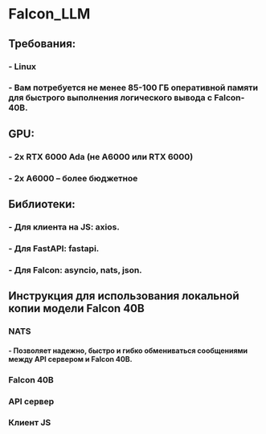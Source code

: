 # **Falcon_LLM**

## Требования: 
### - Linux 
### - Вам потребуется не менее 85-100 ГБ оперативной памяти для быстрого выполнения логического вывода с Falcon-40B.
## GPU:
### - 2x RTX 6000 Ada (не A6000 или RTX 6000)
### - 2x A6000 – более бюджетное

## Библиотеки:
### - Для клиента на JS: axios.
### - Для FastAPI: fastapi.
### - Для Falcon: asyncio, nats, json.


## **Инструкция для использования локальной копии модели Falcon 40B**
### NATS
#### - Позволяет надежно, быстро и гибко обмениваться сообщениями между API сервером и Falcon 40B.


### Falcon 40B

### API сервер


### Клиент JS
